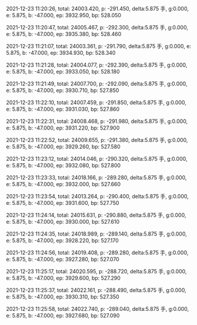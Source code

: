 2021-12-23 11:20:26, total: 24003.420, p: -291.450, delta:5.875 手, g:0.000, e: 5.875, b: -47.000, ep: 3932.950, bp: 528.050

2021-12-23 11:20:47, total: 24005.467, p: -292.300, delta:5.875 手, g:0.000, e: 5.875, b: -47.000, ep: 3935.380, bp: 528.460

2021-12-23 11:21:07, total: 24003.361, p: -291.790, delta:5.875 手, g:0.000, e: 5.875, b: -47.000, ep: 3934.930, bp: 528.340

2021-12-23 11:21:28, total: 24004.077, p: -292.390, delta:5.875 手, g:0.000, e: 5.875, b: -47.000, ep: 3933.050, bp: 528.180

2021-12-23 11:21:49, total: 24007.700, p: -292.090, delta:5.875 手, g:0.000, e: 5.875, b: -47.000, ep: 3930.710, bp: 527.850

2021-12-23 11:22:10, total: 24007.459, p: -291.850, delta:5.875 手, g:0.000, e: 5.875, b: -47.000, ep: 3931.030, bp: 527.860

2021-12-23 11:22:31, total: 24008.468, p: -291.980, delta:5.875 手, g:0.000, e: 5.875, b: -47.000, ep: 3931.220, bp: 527.900

2021-12-23 11:22:52, total: 24009.655, p: -291.380, delta:5.875 手, g:0.000, e: 5.875, b: -47.000, ep: 3929.260, bp: 527.580

2021-12-23 11:23:12, total: 24014.046, p: -290.320, delta:5.875 手, g:0.000, e: 5.875, b: -47.000, ep: 3932.080, bp: 527.800

2021-12-23 11:23:33, total: 24018.166, p: -289.280, delta:5.875 手, g:0.000, e: 5.875, b: -47.000, ep: 3932.000, bp: 527.660

2021-12-23 11:23:54, total: 24013.264, p: -290.400, delta:5.875 手, g:0.000, e: 5.875, b: -47.000, ep: 3931.600, bp: 527.750

2021-12-23 11:24:14, total: 24015.631, p: -290.880, delta:5.875 手, g:0.000, e: 5.875, b: -47.000, ep: 3930.000, bp: 527.610

2021-12-23 11:24:35, total: 24018.989, p: -289.140, delta:5.875 手, g:0.000, e: 5.875, b: -47.000, ep: 3928.220, bp: 527.170

2021-12-23 11:24:56, total: 24019.408, p: -289.280, delta:5.875 手, g:0.000, e: 5.875, b: -47.000, ep: 3927.280, bp: 527.070

2021-12-23 11:25:17, total: 24020.595, p: -288.720, delta:5.875 手, g:0.000, e: 5.875, b: -47.000, ep: 3929.600, bp: 527.290

2021-12-23 11:25:37, total: 24022.161, p: -288.490, delta:5.875 手, g:0.000, e: 5.875, b: -47.000, ep: 3930.310, bp: 527.350

2021-12-23 11:25:58, total: 24022.740, p: -289.040, delta:5.875 手, g:0.000, e: 5.875, b: -47.000, ep: 3927.680, bp: 527.090